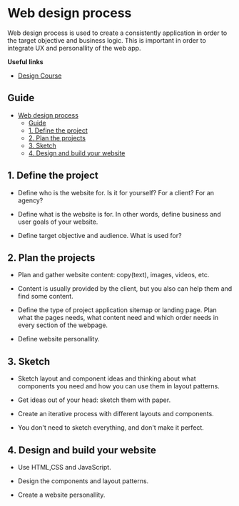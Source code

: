 # Web design process

Web design process is used to create a consistently application in order to the target objective and business logic. This is important in order to integrate UX and personallity of the web app.

**Useful links**

- [Design Course](https://1drv.ms/u/s!AjfC66IabtcpgatWwpa9g2KcrZCwkw?e=lJk2j7)

## Guide

- [Web design process](#web-design-process)
  - [Guide](#guide)
  - [1. Define the project](#1-define-the-project)
  - [2. Plan the projects](#2-plan-the-projects)
  - [3. Sketch](#3-sketch)
  - [4. Design and build your website](#4-design-and-build-your-website)

## 1. Define the project

- Define who is the website for. Is it for yourself? For a client? For an agency?
  
- Define what is the website is for. In other words, define business and user goals of your website.

- Define target objective and audience. What is used for?

## 2. Plan the projects

- Plan and gather website content: copy(text), images, videos, etc.

- Content is usually provided by the client, but you also can help them and find some content.

- Define the type of project application sitemap or landing page. Plan what the pages needs, what content need and which order needs in every section of the webpage.

- Define website personallity. 

## 3. Sketch

- Sketch layout and component ideas and thinking about what components you need and how you can use them in layout patterns.
  
- Get ideas out of your head: sketch them with paper.
   
- Create an iterative process with different layouts and components. 
  
- You don't need to sketch everything, and don't make it perfect. 

## 4. Design and build your website

- Use HTML,CSS and JavaScript.
  
- Design the components and layout patterns.

- Create a website personallity.



